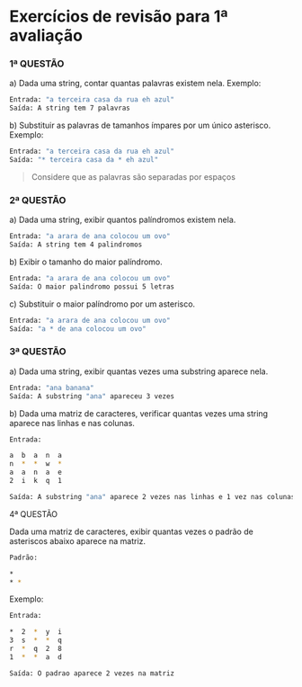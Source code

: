 
# Exercícios de revisão para 1ª avaliação 

### 1ª QUESTÃO 

a) Dada uma string, contar quantas palavras existem nela. Exemplo:

```bash
Entrada: "a terceira casa da rua eh azul"
Saída: A string tem 7 palavras
```

b) Substituir as palavras de tamanhos ímpares por um único asterisco. Exemplo:

```bash
Entrada: "a terceira casa da rua eh azul"
Saída: "* terceira casa da * eh azul"
```

> Considere que as palavras são separadas por espaços

### 2ª QUESTÃO 

a) Dada uma string, exibir quantos palíndromos existem nela.

```bash
Entrada: "a arara de ana colocou um ovo"
Saída: A string tem 4 palindromos
```

b) Exibir o tamanho do maior palíndromo.

```bash
Entrada: "a arara de ana colocou um ovo"
Saída: O maior palindromo possui 5 letras
```

c) Substituir o maior palíndromo por um asterisco. 

```bash
Entrada: "a arara de ana colocou um ovo"
Saída: "a * de ana colocou um ovo"
```

### 3ª QUESTÃO 

a) Dada uma string, exibir quantas vezes uma substring aparece nela.

```bash
Entrada: "ana banana"
Saída: A substring "ana" apareceu 3 vezes
```

b) Dada uma matriz de caracteres, verificar quantas vezes uma string aparece nas linhas e nas colunas. 

```bash
Entrada:

a  b  a  n  a
n  *  *  w  *
a  a  n  a  e
2  i  k  q  1

Saída: A substring "ana" aparece 2 vezes nas linhas e 1 vez nas colunas
```

4ª QUESTÃO 

Dada uma matriz de caracteres, exibir quantas vezes o padrão de asteriscos abaixo aparece na matriz.

```bash
Padrão:

*
* *
```

Exemplo:

```bash
Entrada:

*  2  *  y  i
3  s  *  *  q
r  *  q  2  8
1  *  *  a  d

Saída: O padrao aparece 2 vezes na matriz

```


